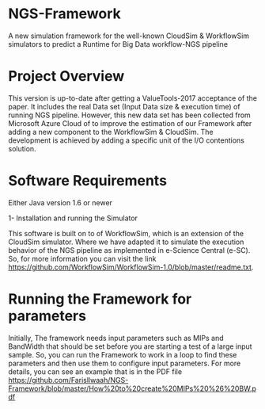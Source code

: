 # NGS-Framework
A new simulation framework for the well-known CloudSim &amp; WorkflowSim simulators to predict a Runtime for Big Data workflow-NGS pipeline

# Project Overview
This version is up-to-date after getting a ValueTools-2017 acceptance of the paper.
It includes the real Data set (Input Data size & execution time) of running NGS pipeline. However, this new data set has been collected 
from Microsoft Azure Cloud of to improve the estimation of our Framework after adding a new component to   the WorkflowSim & CloudSim.
The development is achieved by adding a specific unit of the I/O contentions solution.

# Software Requirements
Either Java version 1.6 or newer 

1- Installation and running the Simulator

This software is built on to of WorkflowSim, which is an extension of the CloudSim simulator. Where we have adapted it to simulate the
execution behavior of the NGS pipeline as implemented in e-Science Central (e-SC). So, for more information you can visit the link
https://github.com/WorkflowSim/WorkflowSim-1.0/blob/master/readme.txt. 

# Running the Framework for parameters

Initially, The framework needs input parameters such as MIPs and BandWidth that should be set before you are starting a test of a large
input sample. So, you can run the Framework to work in a loop to find these parameters and then use them to configure input parameters. 
For more details, you can see an example that is in the PDF file 
https://github.com/Farisllwaah/NGS-Framework/blob/master/How%20to%20create%20MIPs%20%26%20BW.pdf
